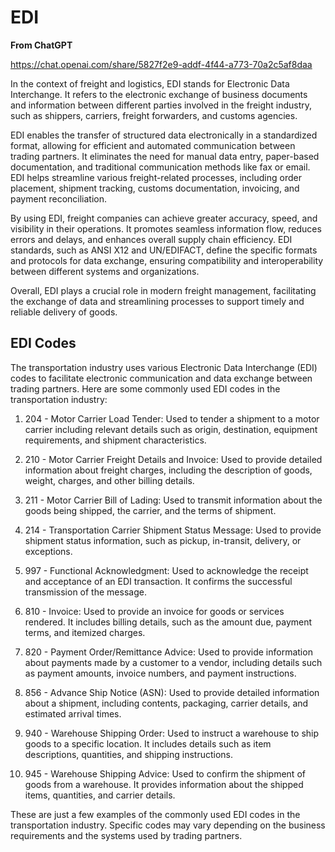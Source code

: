 # EDI

**From ChatGPT**

https://chat.openai.com/share/5827f2e9-addf-4f44-a773-70a2c5af8daa

In the context of freight and logistics, EDI stands for Electronic Data Interchange. It refers to the electronic exchange of business documents and information between different parties involved in the freight industry, such as shippers, carriers, freight forwarders, and customs agencies.

EDI enables the transfer of structured data electronically in a standardized format, allowing for efficient and automated communication between trading partners. It eliminates the need for manual data entry, paper-based documentation, and traditional communication methods like fax or email. EDI helps streamline various freight-related processes, including order placement, shipment tracking, customs documentation, invoicing, and payment reconciliation.

By using EDI, freight companies can achieve greater accuracy, speed, and visibility in their operations. It promotes seamless information flow, reduces errors and delays, and enhances overall supply chain efficiency. EDI standards, such as ANSI X12 and UN/EDIFACT, define the specific formats and protocols for data exchange, ensuring compatibility and interoperability between different systems and organizations.

Overall, EDI plays a crucial role in modern freight management, facilitating the exchange of data and streamlining processes to support timely and reliable delivery of goods.

## EDI Codes

The transportation industry uses various Electronic Data Interchange (EDI) codes to facilitate electronic communication and data exchange between trading partners. Here are some commonly used EDI codes in the transportation industry:

1. 204 - Motor Carrier Load Tender: Used to tender a shipment to a motor carrier including relevant details such as origin, destination, equipment requirements, and shipment characteristics.

2. 210 - Motor Carrier Freight Details and Invoice: Used to provide detailed information about freight charges, including the description of goods, weight, charges, and other billing details.

3. 211 - Motor Carrier Bill of Lading: Used to transmit information about the goods being shipped, the carrier, and the terms of shipment.

4. 214 - Transportation Carrier Shipment Status Message: Used to provide shipment status information, such as pickup, in-transit, delivery, or exceptions.

5. 997 - Functional Acknowledgment: Used to acknowledge the receipt and acceptance of an EDI transaction. It confirms the successful transmission of the message.

6. 810 - Invoice: Used to provide an invoice for goods or services rendered. It includes billing details, such as the amount due, payment terms, and itemized charges.

7. 820 - Payment Order/Remittance Advice: Used to provide information about payments made by a customer to a vendor, including details such as payment amounts, invoice numbers, and payment instructions.

8. 856 - Advance Ship Notice (ASN): Used to provide detailed information about a shipment, including contents, packaging, carrier details, and estimated arrival times.

9. 940 - Warehouse Shipping Order: Used to instruct a warehouse to ship goods to a specific location. It includes details such as item descriptions, quantities, and shipping instructions.

10. 945 - Warehouse Shipping Advice: Used to confirm the shipment of goods from a warehouse. It provides information about the shipped items, quantities, and carrier details.

These are just a few examples of the commonly used EDI codes in the transportation industry. Specific codes may vary depending on the business requirements and the systems used by trading partners.
